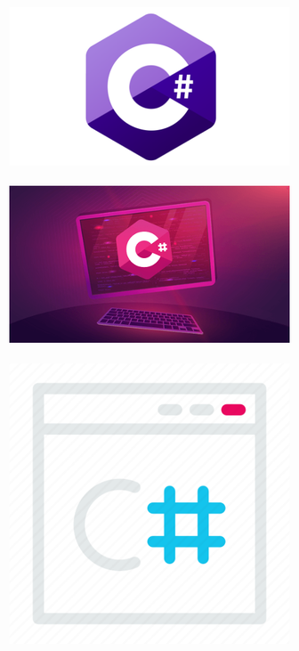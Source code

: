 <p align="center">
	<img src="https://github.com/jadelasmar/Holberton-School/blob/main/csharp/images/1.png"/><br/><br/><br/>
	<img src="https://github.com/jadelasmar/Holberton-School/blob/main/csharp/images/2.png"/><br/><br/><br/>
	<img src="https://github.com/jadelasmar/Holberton-School/blob/main/csharp/images/3.png"/>
</p>
